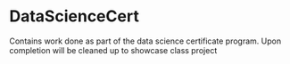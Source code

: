 # DataScienceCert
Contains work done as part of the data science certificate program. 
Upon completion will be cleaned up to showcase class project
